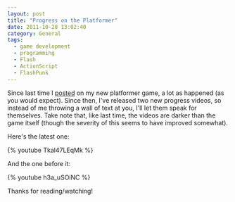 ```yaml
---
layout: post
title: "Progress on the Platformer"
date: 2011-10-28 13:02:40
category: General
tags:
  - game development
  - programming
  - Flash
  - ActionScript
  - FlashPunk
---
```


Since last time I [posted](/2011/10/06/a-new-game-and-future-plans/) on my new platformer game, a lot as happened (as you would expect). Since then, I've released two new progress videos, so instead of me throwing a wall of text at you, I'll let them speak for themselves. Take note that, like last time, the videos are darker than the game itself (though the severity of this seems to have improved somewhat).

Here's the latest one:

{% youtube Tkal47LEqMk %}

And the one before it:

{% youtube h3a_uSOiNC %}

Thanks for reading/watching!
